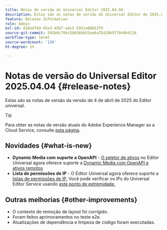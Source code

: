 ```yaml
---
title: Notas de versão do Universal Editor 2025.04.04
description: Estas são as notas de versão do Universal Editor de 2025.04.04.
feature: Release Information
role: Admin
exl-id: d16ed78d-d5a3-45bf-a415-5951e60b53f9
source-git-commit: 593b8c704c5b016bb55ae6a25420b577044b4126
workflow-type: tm+mt
source-wordcount: '126'
ht-degree: 1%

---
```



# Notas de versão do Universal Editor 2025.04.04 {#release-notes}

Estas são as notas de versão da versão de 4 de abril de 2025 do Editor universal.

>[!TIP]
>
>Para obter as notas de versão atuais do Adobe Experience Manager as a Cloud Service, consulte [esta página](/help/release-notes/release-notes-cloud/release-notes-current.md).

## Novidades {#what-is-new}

* **Dynamic Media com suporte a OpenAPI** - [O seletor de ativos](/help/assets/overview-asset-selector.md#repository-switcher) no Editor Universal agora oferece suporte a [Dynamic Media com OpenAPI e ativos remotos](/help/assets/integrate-remote-approved-assets-with-sites.md)
* **Lista de permissões de IP** - O Editor Universal agora oferece suporte a [listas de permissões de IP.](/help/implementing/cloud-manager/ip-allow-lists/introduction.md#universal-editor) Você pode verificar os IPs do Universal Editor Service usando [este ponto de extremidade.](http://universal-editor-service.adobe.io/ip-ranges)

## Outras melhorias {#other-improvements}

* O contexto de remoção de layout foi corrigido.
* Foram feitos aprimoramentos no teste e2e.
* Atualizações de dependência e limpeza de código foram executadas.
